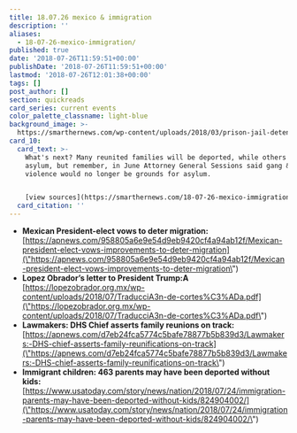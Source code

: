 ```yaml
---
title: 18.07.26 mexico & immigration
description: ''
aliases:
  - 18-07-26-mexico-immigration/
published: true
date: '2018-07-26T11:59:51+00:00'
publishDate: '2018-07-26T11:59:51+00:00'
lastmod: '2018-07-26T12:01:38+00:00'
tags: []
post_author: []
section: quickreads
card_series: current events
color_palette_classname: light-blue
background_image: >-
  https://smarthernews.com/wp-content/uploads/2018/03/prison-jail-detention-fence-54456-scaled.jpeg
card_10:
  card_text: >-
    What's next? Many reunited families will be deported, while others may seek
    asylum, but remember, in June Attorney General Sessions said gang & domestic
    violence would no longer be grounds for asylum.


    [view sources](https://smarthernews.com/18-07-26-mexico-immigration/)
  card_citation: ''
---
```

*   **Mexican President-elect vows to deter migration:**  
    [https://apnews.com/958805a6e9e54d9eb9420cf4a94ab12f/Mexican-president-elect-vows-improvements-to-deter-migration](\"https://apnews.com/958805a6e9e54d9eb9420cf4a94ab12f/Mexican-president-elect-vows-improvements-to-deter-migration\")
*   **Lopez Obrador’s letter to President Trump:A**  
    [https://lopezobrador.org.mx/wp-content/uploads/2018/07/TraducciA3n-de-cortes%C3%ADa.pdf](\"https://lopezobrador.org.mx/wp-content/uploads/2018/07/TraducciA3n-de-cortes%C3%ADa.pdf\")
*   **Lawmakers: DHS Chief asserts family reunions on track:**  
    [https://apnews.com/d7eb24fca5774c5bafe78877b5b839d3/Lawmakers:-DHS-chief-asserts-family-reunifications-on-track](\"https://apnews.com/d7eb24fca5774c5bafe78877b5b839d3/Lawmakers:-DHS-chief-asserts-family-reunifications-on-track\")
*   **Immigrant children: 463 parents may have been deported without kids:**  
    [https://www.usatoday.com/story/news/nation/2018/07/24/immigration-parents-may-have-been-deported-without-kids/824904002/](\"https://www.usatoday.com/story/news/nation/2018/07/24/immigration-parents-may-have-been-deported-without-kids/824904002/\")